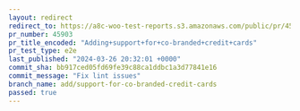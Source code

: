 ```yaml
---
layout: redirect
redirect_to: https://a8c-woo-test-reports.s3.amazonaws.com/public/pr/45903/e2e/index.html
pr_number: 45903
pr_title_encoded: "Adding+support+for+co-branded+credit+cards"
pr_test_type: e2e
last_published: "2024-03-26 20:32:01 +0000"
commit_sha: bb917ced05fd69fe39c88ca1ddbc1a3d77841e16
commit_message: "Fix lint issues"
branch_name: add/support-for-co-branded-credit-cards
passed: true
---
```

